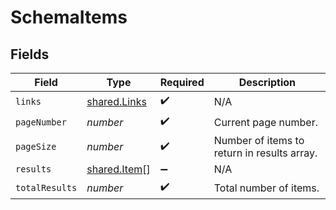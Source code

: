 # SchemaItems


## Fields

| Field                                               | Type                                                | Required                                            | Description                                         |
| --------------------------------------------------- | --------------------------------------------------- | --------------------------------------------------- | --------------------------------------------------- |
| `links`                                             | [shared.Links](../../../sdk/models/shared/links.md) | :heavy_check_mark:                                  | N/A                                                 |
| `pageNumber`                                        | *number*                                            | :heavy_check_mark:                                  | Current page number.                                |
| `pageSize`                                          | *number*                                            | :heavy_check_mark:                                  | Number of items to return in results array.         |
| `results`                                           | [shared.Item](../../../sdk/models/shared/item.md)[] | :heavy_minus_sign:                                  | N/A                                                 |
| `totalResults`                                      | *number*                                            | :heavy_check_mark:                                  | Total number of items.                              |